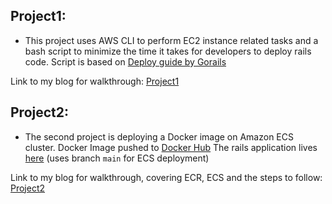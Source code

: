 ## Project1:
- This project uses AWS CLI to perform EC2 instance related tasks and a bash script to minimize the time it takes for developers to deploy rails code.
Script is based on [Deploy guide by Gorails](https://gorails.com/deploy/ubuntu/22.04)

Link to my blog for walkthrough:
[Project1](https://diversepixel.medium.com/deploying-geeky-using-aws-cli-devops-project-01-5f0a9035e70b) 

## Project2:
- The second project is deploying a Docker image on Amazon ECS cluster.
Docker Image pushed to [Docker Hub](https://hub.docker.com/r/bhavyansh001/contained_rails)
The rails application lives [here](https://github.com/bhavyansh001/contained_rails) (uses branch `main` for ECS deployment)

Link to my blog for walkthrough, covering ECR, ECS and the steps to follow:
[Project2](https://diversepixel.medium.com/deploying-a-rails-application-on-amazon-ecs-devops-project-02-c128fb8b8884) 